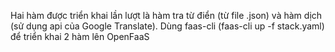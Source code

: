 Hai hàm được triển khai lần lượt là hàm tra từ điển (từ file .json) và hàm dịch (sử dụng api của Google Translate).
Dùng faas-cli (faas-cli up -f stack.yaml) để triển khai 2 hàm lên OpenFaaS
